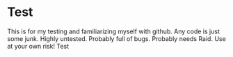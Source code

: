 Test
====
This is for my testing and familiarizing myself with github.
Any code is just some junk. Highly untested. Probably full of bugs. Probably needs Raid.
Use at your own risk!
Test 
